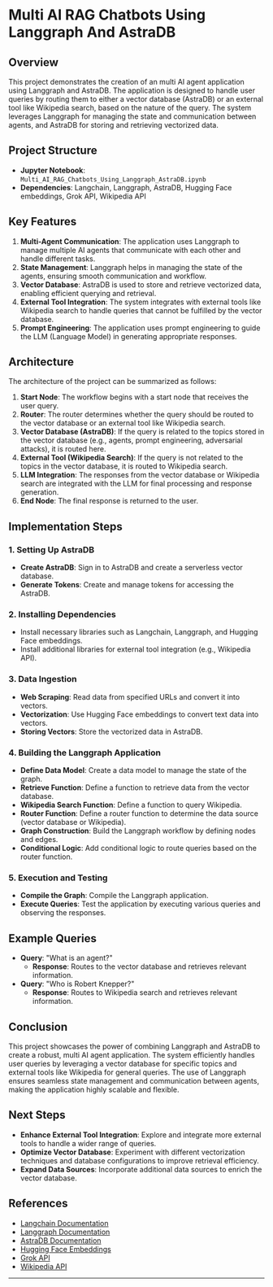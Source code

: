 # Multi AI RAG Chatbots Using Langgraph And AstraDB

## Overview

This project demonstrates the creation of an multi AI agent application using Langgraph and AstraDB. The application is designed to handle user queries by routing them to either a vector database (AstraDB) or an external tool like Wikipedia search, based on the nature of the query. The system leverages Langgraph for managing the state and communication between agents, and AstraDB for storing and retrieving vectorized data.

## Project Structure

- **Jupyter Notebook**: `Multi_AI_RAG_Chatbots_Using_Langgraph_AstraDB.ipynb`
- **Dependencies**: Langchain, Langgraph, AstraDB, Hugging Face embeddings, Grok API, Wikipedia API

## Key Features

1. **Multi-Agent Communication**: The application uses Langgraph to manage multiple AI agents that communicate with each other and handle different tasks.
2. **State Management**: Langgraph helps in managing the state of the agents, ensuring smooth communication and workflow.
3. **Vector Database**: AstraDB is used to store and retrieve vectorized data, enabling efficient querying and retrieval.
4. **External Tool Integration**: The system integrates with external tools like Wikipedia search to handle queries that cannot be fulfilled by the vector database.
5. **Prompt Engineering**: The application uses prompt engineering to guide the LLM (Language Model) in generating appropriate responses.

## Architecture

The architecture of the project can be summarized as follows:

1. **Start Node**: The workflow begins with a start node that receives the user query.
2. **Router**: The router determines whether the query should be routed to the vector database or an external tool like Wikipedia search.
3. **Vector Database (AstraDB)**: If the query is related to the topics stored in the vector database (e.g., agents, prompt engineering, adversarial attacks), it is routed here.
4. **External Tool (Wikipedia Search)**: If the query is not related to the topics in the vector database, it is routed to Wikipedia search.
5. **LLM Integration**: The responses from the vector database or Wikipedia search are integrated with the LLM for final processing and response generation.
6. **End Node**: The final response is returned to the user.

## Implementation Steps

### 1. Setting Up AstraDB

- **Create AstraDB**: Sign in to AstraDB and create a serverless vector database.
- **Generate Tokens**: Create and manage tokens for accessing the AstraDB.

### 2. Installing Dependencies

- Install necessary libraries such as Langchain, Langgraph, and Hugging Face embeddings.
- Install additional libraries for external tool integration (e.g., Wikipedia API).

### 3. Data Ingestion

- **Web Scraping**: Read data from specified URLs and convert it into vectors.
- **Vectorization**: Use Hugging Face embeddings to convert text data into vectors.
- **Storing Vectors**: Store the vectorized data in AstraDB.

### 4. Building the Langgraph Application

- **Define Data Model**: Create a data model to manage the state of the graph.
- **Retrieve Function**: Define a function to retrieve data from the vector database.
- **Wikipedia Search Function**: Define a function to query Wikipedia.
- **Router Function**: Define a router function to determine the data source (vector database or Wikipedia).
- **Graph Construction**: Build the Langgraph workflow by defining nodes and edges.
- **Conditional Logic**: Add conditional logic to route queries based on the router function.

### 5. Execution and Testing

- **Compile the Graph**: Compile the Langgraph application.
- **Execute Queries**: Test the application by executing various queries and observing the responses.

## Example Queries

- **Query**: "What is an agent?"
  - **Response**: Routes to the vector database and retrieves relevant information.
- **Query**: "Who is Robert Knepper?"
  - **Response**: Routes to Wikipedia search and retrieves relevant information.

## Conclusion

This project showcases the power of combining Langgraph and AstraDB to create a robust, multi AI agent application. The system efficiently handles user queries by leveraging a vector database for specific topics and external tools like Wikipedia for general queries. The use of Langgraph ensures seamless state management and communication between agents, making the application highly scalable and flexible.

## Next Steps

- **Enhance External Tool Integration**: Explore and integrate more external tools to handle a wider range of queries.
- **Optimize Vector Database**: Experiment with different vectorization techniques and database configurations to improve retrieval efficiency.
- **Expand Data Sources**: Incorporate additional data sources to enrich the vector database.

## References

- [Langchain Documentation](https://langchain.readthedocs.io/)
- [Langgraph Documentation](https://langgraph.readthedocs.io/)
- [AstraDB Documentation](https://docs.datastax.com/en/astra/docs/)
- [Hugging Face Embeddings](https://huggingface.co/docs/transformers/main/en/model_doc/bert)
- [Grok API](https://grok.com/)
- [Wikipedia API](https://www.mediawiki.org/wiki/API:Main_page)

---
